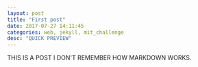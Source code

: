 ```yaml
---
layout: post
title: "First post"
date: 2017-07-27 14:11:45
categories: web, jekyll, mit_challenge
desc: "QUICK PREVIEW"
---
```

THIS IS A POST I DON'T REMEMBER HOW MARKDOWN WORKS.
